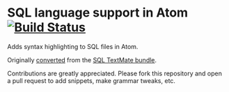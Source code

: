 # SQL language support in Atom [![Build Status](https://travis-ci.org/atom/language-sql.svg?branch=master)](https://travis-ci.org/atom/language-sql)

Adds syntax highlighting to SQL files in Atom.

Originally [converted](http://atom.io/docs/latest/converting-a-text-mate-bundle)
from the [SQL TextMate bundle](https://github.com/textmate/sql.tmbundle).

Contributions are greatly appreciated. Please fork this repository and open a
pull request to add snippets, make grammar tweaks, etc.
